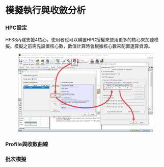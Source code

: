 # 模擬執行與收斂分析

### HPC設定

HFSS內建支援4核心，使用者也可以購置HPC授權來使用更多的核心來加速模擬。模擬之前需先設置核心數，數值計算時會根據核心數來配置運算資源。

<figure><img src="../.gitbook/assets/image (13).png" alt=""><figcaption></figcaption></figure>

### Profile與收斂曲線



### 批次模擬
